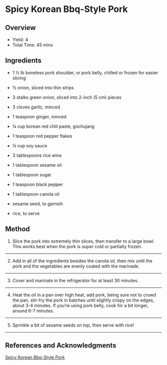 # Spicy Korean Bbq-Style Pork

## Overview

- Yield: 4
- Total Time: 45 mins

## Ingredients

- 1 ½ lb boneless pork shoulder, or pork belly, chilled or frozen for easier slicing

- ½ onion, sliced into thin strips

- 3 stalks green onion, sliced into 2-inch (5 cm) pieces

- 3 cloves garlic, minced

- 1 teaspoon ginger, minced

- ¼ cup korean red chili paste, gochujang

- 1 teaspoon red pepper flakes

- ¼ cup soy sauce

- 3 tablespoons rice wine

- 1 tablespoon sesame oil

- 1 tablespoon sugar

- 1 teaspoon black pepper

- 1 tablespoon canola oil

- sesame seed, to garnish

- rice, to serve

## Method

1. Slice the pork into extremely thin slices, then transfer to a large bowl. This works best when the pork is super cold or partially frozen.
---

2. Add in all of the ingredients besides the canola oil, then mix until the pork and the vegetables are evenly coated with the marinade.
---

3. Cover and marinate in the refrigerator for at least 30 minutes.
---

4. Heat the oil in a pan over high heat, add pork, being sure not to crowd the pan, stir-fry the pork in batches until slightly crispy on the edges, about 3-4 minutes. If you’re using pork belly, cook for a bit longer, around 6-7 minutes.
---

5. Sprinkle a bit of sesame seeds on top, then serve with rice!
---

## References and Acknowledgments

[Spicy Korean Bbq-Style Pork](https://tasty.co/recipe/spicy-korean-bbq-style-pork)
